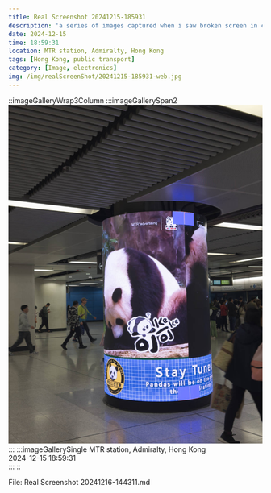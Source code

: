 ```yaml
---
title: Real Screenshot 20241215-185931
description: 'a series of images captured when i saw broken screen in city'
date: 2024-12-15
time: 18:59:31
location: MTR station, Admiralty, Hong Kong
tags: [Hong Kong, public transport]
category: [Image, electronics]
img: /img/realScreenShot/20241215-185931-web.jpg
---
```


::imageGalleryWrap3Column
    :::imageGallerySpan2
    ![alt text](/img/realScreenShot/20241215-185931-web.jpg) 
    :::
    :::imageGallerySingle
    MTR station, Admiralty, Hong Kong  
    2024-12-15     18:59:31  
   :::
::

File: Real Screenshot 20241216-144311.md